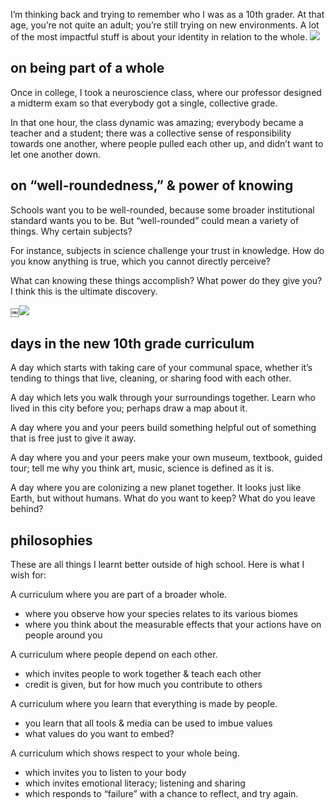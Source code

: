 
I’m thinking back and trying to remember who I was as a 10th grader. At that age, you’re not quite an adult; you’re still trying on new environments. A lot of the most impactful stuff is about your identity in relation to the whole.
![](https://github.com/kathymakes/teachingasart2018/blob/master/assignments/2_Curriculum/kathy_wu_1.jpg)


## on being part of a whole
Once in college, I took a neuroscience class, where our professor designed a midterm exam so that everybody got a single, collective grade.

In that one hour, the class dynamic was amazing; everybody became a teacher and a student; there was a collective sense of responsibility towards one another, where people pulled each other up, and didn’t want to let one another down. 


## on “well-roundedness,” & power of knowing
Schools want you to be well-rounded, because some broader institutional standard wants you to be. But “well-rounded” could mean a variety of things. Why certain subjects?

For instance, subjects in science challenge your trust in knowledge. How do you know anything is true, which you cannot directly perceive?

What can knowing these things accomplish? What power do they give you?
I think this is the ultimate discovery. 

￼![](https://github.com/kathymakes/teachingasart2018/blob/master/assignments/2_Curriculum/kathy_wu_2.jpg)


## days in the new 10th grade curriculum

A day which starts with taking care of your communal space, whether it’s tending to things that live, cleaning, or sharing food with each other.

A day which lets you walk through your surroundings together. Learn who lived in this city before you; perhaps draw a map about it.

A day where you and your peers build something helpful out of something that is free just to give it away.

A day where you and your peers make your own museum, textbook, guided tour; tell me why you think art, music, science is defined as it is.

A day where you are colonizing a new planet together. It looks just like Earth, but without humans. What do you want to keep? What do you leave behind?


## philosophies

These are all things I learnt better outside of high school. Here is what I wish for:

A curriculum where you are part of a broader whole.
* where you observe how your species relates to its various biomes
* where you think about the measurable effects that your actions have on people around you

A curriculum where people depend on each other.
* which invites people to work together & teach each other
* credit is given, but for how much you contribute to others

A curriculum where you learn that everything is made by people.
* you learn that all tools & media can be used to imbue values
* what values do you want to embed?

A curriculum which shows respect to your whole being.
* which invites you to listen to your body
* which invites emotional literacy; listening and sharing
* which responds to “failure” with a chance to reflect, and try again.

